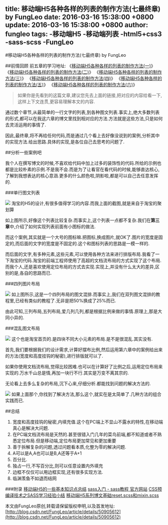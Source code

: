 title: 移动端H5各种各样的列表的制作方法(七最终章) by FungLeo
date: 2016-03-16 15:38:00 +0800
update: 2016-03-16 15:38:00 +0800
author: fungleo
tags:
    -移动端H5
    -移动端列表
    -html5+css3
    -sass-scss
    -FungLeo
---

#移动端H5各种各样的列表的制作方法(七最终章) by FungLeo

##前情回顾
前五章的学习地址:
《[移动端H5各种各样的列表的制作方法(一)](http://blog.csdn.net/fungleo/article/details/50886680)》
《[移动端H5各种各样的列表的制作方法(二)](http://blog.csdn.net/FungLeo/article/details/50887529)》
《[移动端H5各种各样的列表的制作方法(三)](http://blog.csdn.net/FungLeo/article/details/50888014)》
《[移动端H5各种各样的列表的制作方法(四)](http://blog.csdn.net/fungleo/article/details/50894602)》
《[移动端H5各种各样的列表的制作方法(五)](http://blog.csdn.net/fungleo/article/details/50902689)》
《[移动端H5各种各样的列表的制作方法(六)](http://blog.csdn.net/FungLeo/article/details/50903374)》

>如果你是先看到的这篇文章,建议您先去上面的链接,把对应的内容给看一下,这样上下文连贯,更容易理解本文的内容.

通过数个章节,从最简单的一行文字的列表,到各种图文列表.事实上,绝大多数列表的形式,都可以在我这六章的博文里找到相对应的方法.方法就是这些方法,只是如何去灵活运用的事情了.

因此,最终章,将不再给任何代码,而是通过几个看上去好像没说到的案例,分析其中的实现方法.给出思路.具体的实现,是各位自己去思考的问题了.

##分析一些案例吧

我个人在撰写博文的时候,不喜欢给代码中加上过多的装饰性的代码.所给的示例也都是比较朴素的示例.不是我不会.而是为了让看官在看代码的时候,能够直达核心,了解到我想表达的核心意涵.更多的什么颜色啦,阴影啦,都是可以自己去任意发挥的.

###单行图文列表

![](https://raw.githubusercontent.com/fengcms/articles/master/image/36/52d7449b05db5bc59e393f9fe12619.jpg)
淘宝的H5的设计,有很多值得学习的内容.而我上面的截图,就是来自于淘宝的聚划算

如上图所示,好像这个列表比较复杂.而事实上,这个列表一点都不复杂.我们在**第三章**中,介绍了如何实现列表前面有小图标的做法.

而这个案例,其实就是一个大号的图标嘛.把图标,换成图片,就OK了.图片的宽度是固定的,而后面的文字的宽度是不固定的.这个和图标列表的思路是一模一样的.

而后面的文字,有多种元素,这些元素,可以使用各种方法来进行排版布局.我看了一下淘宝的代码.淘宝的前端工程师使用了高超的文档流布局的方式实现了这个布局.而我个人,还是喜欢使用定位布局的方式去实现.实现上,并没有什么太大的差异,区别的是,各自的思路而已.

###四列图片布局

![](https://raw.githubusercontent.com/fengcms/articles/master/image/90/ec7a3074531d151055eb3c57e240a9.jpg)
如上图所示,这是一个四列布局的图文混排.而事实上,我们在双列图文混排的教程里,已经有类似的教程了.无非是把50%换成了25%而已.

由此可知,三列布局,五列布局,爱几列几列,都是根据比例来做的事情.原理上,那是大同小异的.

###混乱图文布局

![](https://raw.githubusercontent.com/fengcms/articles/master/image/69/76b4a118ab9cc1abd1e76f477d377b.jpg)
这个也是淘宝首页的.是四块不同大小元素的布局.是不是很混乱.其实没有.

首先,我们要根据我们的设计需求,计算好摆布比例,然后运用第六章中的案例给出来的方法(宽度和高度挂钩的秘密),进行排版就可以了.

如果你使用文档流布局,觉得比较困难.也可以在计算好了比例之后,运用定位布局来实现的.万水千山总是情,再加一块行不行.其实是万变不离其宗的.

无论看上去多么复杂的布局,沉下心来,仔细分析.都能找到问题的解决方法的.

![](https://raw.githubusercontent.com/fengcms/articles/master/image/86/2bc409998de64b82544d91709bf423.jpg)
如果上面那个,你找到了解决方法,那么这个,就实在是太简单了.几种方法的组合实践而已.

##总结

1. 宽度和高度挂钩的秘密,内填充值.这个在PC端上不显山不露水的特性,在移动端真心是解决大问题.
2. 在PC端文档流布局是天然的.甚至很错入门几年的菜鸟前端,都不知道或者不熟悉定位布局.但是移动端,定位布局更加常见和更加重要
3. 善于拆解复杂的问题,透过问题看本质,化整为零的解决问题.
4. A可以是A,A也可以是B,A还等于A+1
5. 百分比.
6. 独占一行,不写百分比,则可以任意设置内外填充
7. 边框不仅仅可以用边框实现,还有很多实现方法.
8. 临渊羡鱼不如退而结网

###附录
[移动端H5的一些基本知识点总结](http://blog.csdn.net/fungleo/article/details/50811739)
[sass入门 - sass教程 官方网站](http://www.w3cplus.com/sassguide/)
[CSS预编译技术之SASS学习经验小结](http://blog.csdn.net/fungleo/article/details/50851192)
[移动端H5系列博文基础reset.scss和mixin.scss](http://blog.csdn.net/fungleo/article/details/50877720)

本文由FungLeo原创,转载请保留版权申明,以及首发地址: [http://blog.csdn.net/FungLeo/article/details/50905612](http://blog.csdn.net/FungLeo/article/details/50905612)